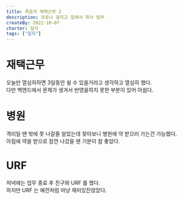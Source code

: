 ```yaml
---
title: 죽음의 재택근무 2
description: 코로나 걸리고 집에서 회사 업무
createBy: 2022-10-07
charter: 일지
tags: ["일지"]
---
```


# 재택근무

오늘만 열심히하면 3일동안 쉴 수 있을거라고 생각하고 열심히 했다.  
다만 백엔드에서 문제가 생겨서 반영을하지 못한 부분이 있어 아쉽다.

# 병원

격리일 땐 밖에 못 나갈줄 알았는데 찾아보니 병원에 약 받으러 가는건 가능했다.  
아침에 약을 받으로 잠깐 나갔을 땐 기분이 참 좋았다.

# URF

저녁에는 업무 종료 후 친구와 URF 를 했다.  
하지만 URF 는 예전처럼 마냥 재미있진않았다.
